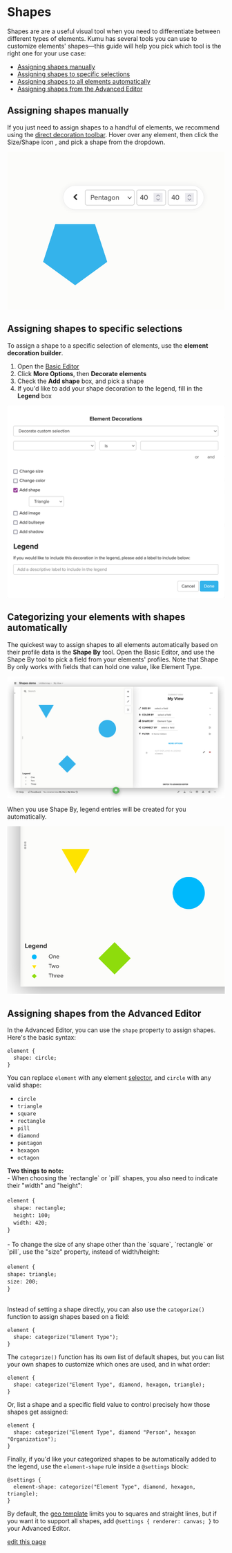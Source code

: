 # Shapes

Shapes are are a useful visual tool when you need to differentiate between different types of elements. Kumu has several tools you can use to customize elements' shapes—this guide will help you pick which tool is the right one for your use case:
- [Assigning shapes manually](#Assigning-shapes-manually)
- [Assigning shapes to specific selections](#Assigning-shapes-to-specific-selections)
- [Assigning shapes to all elements automatically](#Assigning-shapes-to-all-elements-automatically)
- [Assigning shapes from the Advanced Editor](#Assigning-shapes-from-the-Advanced-Editor)


## Assigning shapes manually

If you just need to assign shapes to a handful of elements, we recommend using the [direct decoration toolbar](/guides/direct-decorations.html). Hover over any element, then click the Size/Shape icon <i class="fa fa-arrows-alt">  </i>, and pick a shape from the dropdown.

![shapes direct decoration](/images/shapes-direct-decoration.png)


## Assigning shapes to specific selections

To assign a shape to a specific selection of elements, use the **element decoration builder**.
1. Open the [Basic Editor](/overview/view-editors.html#basic-editor)
2. Click **More Options**, then **Decorate elements**
3. Check the **Add shape** box, and pick a shape
4. If you'd like to add your shape decoration to the legend, fill in the **Legend** box

![decoration builder shapes](/images/shapes-decoration-builder.png)


## Categorizing your elements with shapes automatically

The quickest way to assign shapes to all elements automatically based on their profile data is the **Shape By** tool. Open the Basic Editor, and use the Shape By tool to pick a field from your elements' profiles. Note that Shape By only works with fields that can hold one value, like Element Type.

![simple shape by](/images/shape-by-simple.png)

When you use Shape By, legend entries will be created for you automatically.

![legend shapes](/images/shapes-legend.png)


## Assigning shapes from the Advanced Editor

In the Advanced Editor, you can use the `shape` property to assign shapes. Here's the basic syntax:

```
element {
  shape: circle;
}
```

You can replace `element` with any element [selector](/guides/selectors.html), and `circle` with any valid shape:
- `circle`
- `triangle`
- `square`
- `rectangle`
- `pill`
- `diamond`
- `pentagon`
- `hexagon`
- `octagon`

<p class="alert alert-info">
  <b>Two things to note:</b> 
<br>
-  When choosing the `rectangle` or `pill` shapes, you also need to indicate their "width" and "height": 
<br>
  <code>
element {
  shape: rectangle;
  height: 100;
  width: 420;
}
  </code>
<br>
- To change the size of any shape other than the `square`, `rectangle` or `pill`, use the "size" property, instead of width/height:
<br> 
    <code>
element {
shape: triangle;
size: 200; 
}
  </code>
</p>

Instead of setting a shape directly, you can also use the `categorize()` function to assign shapes based on a field:

```
element {
  shape: categorize("Element Type");
}
```

The `categorize()` function has its own list of default shapes, but you can list your own shapes to customize which ones are used, and in what order:

```
element {
  shape: categorize("Element Type", diamond, hexagon, triangle);
}
```

Or, list a shape and a specific field value to control precisely how those shapes get assigned:

```
element {
  shape: categorize("Element Type", diamond "Person", hexagon "Organization");
}
```

Finally, if you'd like your categorized shapes to be automatically added to the legend, use the `element-shape` rule inside a `@settings` block:

```
@settings {
  element-shape: categorize("Element Type", diamond, hexagon, triangle);
}
```

<div class="alert alert-warning">
  <p>
    By default, the <a href="/guides/templates/geo.html" class="alert-link">geo template</a> limits you to squares and straight lines, but if you want it to support all shapes, add <code>@settings { renderer: canvas; }</code> to your Advanced Editor.
  </p>
</div>

<span class="edit-link"><a href="https://github.com/kumu/docs/blob/master/guides/shapes.html" target="_blank"><i class="fa fa-github"></i> edit this page</a></span>
